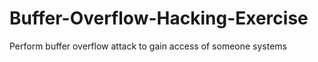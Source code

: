 # Buffer-Overflow-Hacking-Exercise
Perform buffer overflow attack to gain access of someone systems
